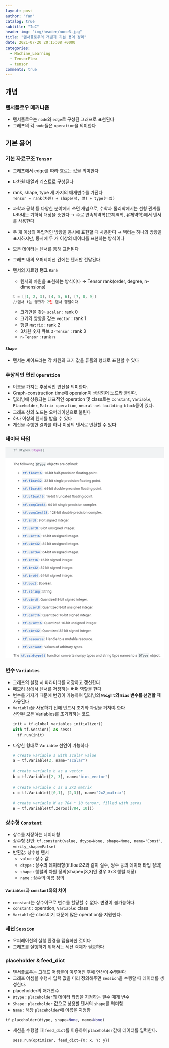 ```yaml
---
layout: post
author: "Yan"
catalog: true
subtitle: "IoC"
header-img: "img/header/none3.jpg"
title: "텐서플로우의 개념과 기본 용어 정리"
date: 2021-07-20 20:15:08 +0000
categories:
  - Machine_Learning
  - TensorFlow
  - tensor
comments: true
---
```


## 개념

### 텐서플로우 메커니즘

- 텐서플로우는 `node`와 `edge`로 구성된 그래프로 표현된다
- 그래프의 각 `node`들은 `operation`을 의미한다

## 기본 용어

### 기본 자료구조 `Tensor`

- 그래프에서 edge를 따라 흐르는 값을 의미한다
- 다차원 배열과 리스트로 구성된다
- rank, shape, type 세 가지의 매개변수를 가진다  
  `Tensor = rank(차원) + shape(행, 열) + type(타입)`
- 과학과 공학 등 다양한 분야에서 쓰던 개념으로, 수학과 물리학에서는 선형 관계를 나타내는 기하적 대상을 뜻한다 → 주로 연속체역학(고체역학, 유체역학)에서 텐서를 사용한다
- 두 개 이상의 독립적인 방향을 동시에 표현할 때 사용한다 → 벡터는 하나의 방향을 표시하지만, 동시에 두 개 이상의 데이터를 표현하는 방식이다
- 모든 데이터는 텐서를 통해 표현된다
- 그래프 내의 오퍼레이션 간에는 텐서만 전달된다
- 텐서의 자료형 **랭크** `Rank`

  - 텐서의 차원을 표현하는 방식이다 → Tensor rank(order, degree, n-dimensions)

  ```python
  t = [[1, 2, 3], [4, 5, 6], [7, 8, 9]]
  //텐서 t는 랭크가 2인 텐서 행렬이다
  ```

  - 크기만을 갖는 `scalar` : rank 0
  - 크기와 방향을 갖는 `vector` : rank 1
  - 행렬 `Matrix` : rank 2
  - 3차원 숫자 큐브 `3-Tensor` : rank 3
  - `n-Tensor` : rank n

#### `Shape`

- 텐서는 셰이프라는 각 차원의 크기 값을 튜플의 형태로 표현할 수 있다

### 추상적인 연산 `Operation`

- 이름을 가지는 추상적인 연산을 의미한다.
- Graph-construction time에 operaion이 생성되어 노드라 불린다.
- 딥러닝에 상용되는 대표적인 operation 및 class로는 `constant`, `Variable`, `Placeholder`, `Matrix operation`, `neural-net building block`등이 있다.
- 그래프 상의 노드는 오퍼레이션으로 불린다
- 하나 이상의 텐서를 받을 수 있다
- 계산을 수행한 결과를 하나 이상의 텐서로 반환할 수 있다

### 데이터 타입
![](/img/20210720-tensorflow01/1.png)

### 변수 `Variables`

- 그래프의 실행 시 파라미터를 저장하고 갱신한다
- 메모리 상에서 텐서를 저장하는 버퍼 역할을 한다
- 변수를 가지기 때문에 변경이 가능하여 딥러닝의 **`Weight`와 `Bias` 변수를 선언할 때** 사용된다
- `Variable`을 사용하기 전에 반드시 초기화 과정을 거쳐야 한다  
  선언된 모든 Variables를 초기화하는 코드
  ```python
  init = tf.global_variables_initializer()
  with tf.Session() as sess:
    tf.run(init)
  ```
- 다양한 형태로 `Variable` 선언이 가능하다
  ```python
  # create variable a with scalar value
  a = tf.Variable(2, name="scalar")

  # create variable b as a vector
  b = tf.Variable([2, 3], name="bios_vector")

  # create variable c as a 2x2 matrix
  c = tf.Variable([[0,1], [2,3]], name="2x2_matrix")

  # create variable W as 784 * 10 tensor, filled with zeros
  W = tf.Variable(tf.zeros([784, 10]))
  ```

### 상수형 `Constant`

- 상수를 저장하는 데이터형
- 상수형 선언: `tf.constant(value, dtype=None, shape=None, name='Const', verity_shape=False)`
- 반환값: 상수형 텐서
  - `value` : 상수 값
  - `dtype` : 상수의 데이터형(tf.float32와 같이 실수, 정수 등의 데이터 타입 정의)
  - `shape` : 행렬의 차원 정의(shape=[3,3]인 경우 3x3 행렬 저장)
  - `name` : 상수의 이름 정의

#### `Variables`과 `constant`와의 차이

- `constant`는 상수이므로 변수를 할당할 수 없다. 변경이 불가능하다.
- `constant` : operation, `Variable`: class
- `Variable`은 class이기 때문에 많은 operation을 지원한다.

### 세션 `Session`

- 오퍼레이션의 실행 환경을 캡슐화한 것이다
- 그래프를 실행하기 위해서는 세션 객체가 필요하다

### placeholder & feed_dict

 - 텐서플로우는 그래프 어셈블이 이루어진 후에 연산이 수행된다
 - 그래프 어셈블 수행시 입력 값을 미리 정의해주면 `Session`을 수행할 때 데이터를 생성한다.
 - placeholder의 매개변수
  - `Dtype` : `placeholder`의 데이터 타입을 지정하는 필수 매개 변수
  - `Shape` : `placeholder` 값으로 상용할 텐서의 `shape`를 의미함
  - `Name` : 해당 `placeholder`에 이름을 지정함
  ```python
tf.placeholder(dtype, shape=None, name=None)
  ```
- 세션을 수행할 때 `feed_dict`를 이용하여 `placeholder`값에 데이터를 입력한다.
  ```python
  sess.run(optimizer, feed_dict={X: x, Y: y})
  ```
